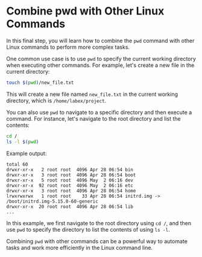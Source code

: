 # Combine pwd with Other Linux Commands

In this final step, you will learn how to combine the `pwd` command with other Linux commands to perform more complex tasks.

One common use case is to use `pwd` to specify the current working directory when executing other commands. For example, let's create a new file in the current directory:

```bash
touch $(pwd)/new_file.txt
```

This will create a new file named `new_file.txt` in the current working directory, which is `/home/labex/project`.

You can also use `pwd` to navigate to a specific directory and then execute a command. For instance, let's navigate to the root directory and list the contents:

```bash
cd /
ls -l $(pwd)
```

Example output:

```
total 60
drwxr-xr-x   2 root root  4096 Apr 28 06:54 bin
drwxr-xr-x   3 root root  4096 Apr 28 06:54 boot
drwxr-xr-x   5 root root  4096 May  2 06:16 dev
drwxr-xr-x  92 root root  4096 May  2 06:16 etc
drwxr-xr-x   3 root root  4096 Apr 28 06:54 home
lrwxrwxrwx   1 root root    33 Apr 28 06:54 initrd.img -> /boot/initrd.img-5.15.0-60-generic
drwxr-xr-x  20 root root  4096 Apr 28 06:54 lib
...
```

In this example, we first navigate to the root directory using `cd /`, and then use `pwd` to specify the directory to list the contents of using `ls -l`.

Combining `pwd` with other commands can be a powerful way to automate tasks and work more efficiently in the Linux command line.
